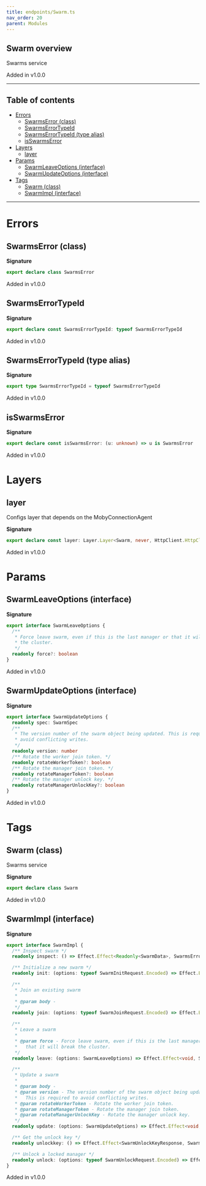 ```yaml
---
title: endpoints/Swarm.ts
nav_order: 20
parent: Modules
---
```


## Swarm overview

Swarms service

Added in v1.0.0

---

<h2 class="text-delta">Table of contents</h2>

- [Errors](#errors)
  - [SwarmsError (class)](#swarmserror-class)
  - [SwarmsErrorTypeId](#swarmserrortypeid)
  - [SwarmsErrorTypeId (type alias)](#swarmserrortypeid-type-alias)
  - [isSwarmsError](#isswarmserror)
- [Layers](#layers)
  - [layer](#layer)
- [Params](#params)
  - [SwarmLeaveOptions (interface)](#swarmleaveoptions-interface)
  - [SwarmUpdateOptions (interface)](#swarmupdateoptions-interface)
- [Tags](#tags)
  - [Swarm (class)](#swarm-class)
  - [SwarmImpl (interface)](#swarmimpl-interface)

---

# Errors

## SwarmsError (class)

**Signature**

```ts
export declare class SwarmsError
```

Added in v1.0.0

## SwarmsErrorTypeId

**Signature**

```ts
export declare const SwarmsErrorTypeId: typeof SwarmsErrorTypeId
```

Added in v1.0.0

## SwarmsErrorTypeId (type alias)

**Signature**

```ts
export type SwarmsErrorTypeId = typeof SwarmsErrorTypeId
```

Added in v1.0.0

## isSwarmsError

**Signature**

```ts
export declare const isSwarmsError: (u: unknown) => u is SwarmsError
```

Added in v1.0.0

# Layers

## layer

Configs layer that depends on the MobyConnectionAgent

**Signature**

```ts
export declare const layer: Layer.Layer<Swarm, never, HttpClient.HttpClient<HttpClientError.HttpClientError, Scope>>
```

Added in v1.0.0

# Params

## SwarmLeaveOptions (interface)

**Signature**

```ts
export interface SwarmLeaveOptions {
  /**
   * Force leave swarm, even if this is the last manager or that it will break
   * the cluster.
   */
  readonly force?: boolean
}
```

Added in v1.0.0

## SwarmUpdateOptions (interface)

**Signature**

```ts
export interface SwarmUpdateOptions {
  readonly spec: SwarmSpec
  /**
   * The version number of the swarm object being updated. This is required to
   * avoid conflicting writes.
   */
  readonly version: number
  /** Rotate the worker join token. */
  readonly rotateWorkerToken?: boolean
  /** Rotate the manager join token. */
  readonly rotateManagerToken?: boolean
  /** Rotate the manager unlock key. */
  readonly rotateManagerUnlockKey?: boolean
}
```

Added in v1.0.0

# Tags

## Swarm (class)

Swarms service

**Signature**

```ts
export declare class Swarm
```

Added in v1.0.0

## SwarmImpl (interface)

**Signature**

```ts
export interface SwarmImpl {
  /** Inspect swarm */
  readonly inspect: () => Effect.Effect<Readonly<SwarmData>, SwarmsError, never>

  /** Initialize a new swarm */
  readonly init: (options: typeof SwarmInitRequest.Encoded) => Effect.Effect<Readonly<string>, SwarmsError, never>

  /**
   * Join an existing swarm
   *
   * @param body -
   */
  readonly join: (options: typeof SwarmJoinRequest.Encoded) => Effect.Effect<void, SwarmsError, never>

  /**
   * Leave a swarm
   *
   * @param force - Force leave swarm, even if this is the last manager or
   *   that it will break the cluster.
   */
  readonly leave: (options: SwarmLeaveOptions) => Effect.Effect<void, SwarmsError, never>

  /**
   * Update a swarm
   *
   * @param body -
   * @param version - The version number of the swarm object being updated.
   *   This is required to avoid conflicting writes.
   * @param rotateWorkerToken - Rotate the worker join token.
   * @param rotateManagerToken - Rotate the manager join token.
   * @param rotateManagerUnlockKey - Rotate the manager unlock key.
   */
  readonly update: (options: SwarmUpdateOptions) => Effect.Effect<void, SwarmsError, never>

  /** Get the unlock key */
  readonly unlockkey: () => Effect.Effect<SwarmUnlockKeyResponse, SwarmsError, never>

  /** Unlock a locked manager */
  readonly unlock: (options: typeof SwarmUnlockRequest.Encoded) => Effect.Effect<void, SwarmsError, never>
}
```

Added in v1.0.0
